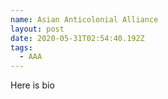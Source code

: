 ```yaml
---
name: Asian Anticolonial Alliance
layout: post
date: 2020-05-31T02:54:40.192Z
tags:
  - AAA
---
```

Here is bio
